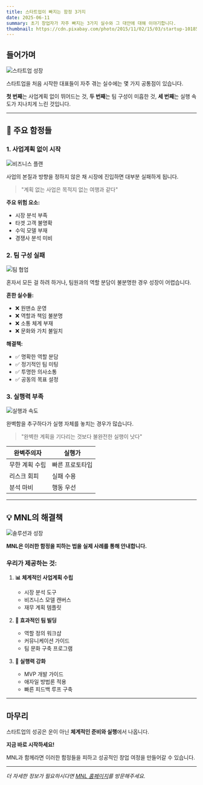 ```yaml
---
title: 스타트업이 빠지는 함정 3가지
date: 2025-06-11
summary: 초기 창업자가 자주 빠지는 3가지 실수와 그 대안에 대해 이야기합니다.
thumbnail: https://cdn.pixabay.com/photo/2015/11/02/15/03/startup-1018511_1280.png
---
```

## 들어가며

![스타트업 성장](https://cdn.pixabay.com/photo/2016/04/20/08/21/entrepreneur-1340649_1280.jpg)

스타트업을 처음 시작한 대표들이 자주 겪는 실수에는 몇 가지 공통점이 있습니다. 

**첫 번째**는 사업계획 없이 뛰어드는 것, **두 번째**는 팀 구성이 미흡한 것, **세 번째**는 실행 속도가 지나치게 느린 것입니다.

---

## 🚨 주요 함정들

### 1. 사업계획 없이 시작

![비즈니스 플랜](https://cdn.pixabay.com/photo/2020/03/07/17/01/laptop-4909837_1280.jpg)

사업의 본질과 방향을 정하지 않은 채 시장에 진입하면 대부분 실패하게 됩니다.

> "계획 없는 사업은 목적지 없는 여행과 같다"

**주요 위험 요소:**
- 시장 분석 부족
- 타겟 고객 불명확
- 수익 모델 부재
- 경쟁사 분석 미비

### 2. 팀 구성 실패

![팀 협업](https://cdn.pixabay.com/photo/2015/01/08/18/24/children-593313_1280.jpg)

혼자서 모든 걸 하려 하거나, 팀원과의 역할 분담이 불분명한 경우 성장이 어렵습니다.

**흔한 실수들:**
- ❌ 원맨쇼 운영
- ❌ 역할과 책임 불분명
- ❌ 소통 체계 부재
- ❌ 문화와 가치 불일치

**해결책:**
- ✅ 명확한 역할 분담
- ✅ 정기적인 팀 미팅
- ✅ 투명한 의사소통
- ✅ 공동의 목표 설정

### 3. 실행력 부족

![실행과 속도](https://cdn.pixabay.com/photo/2017/02/12/10/29/timer-2059317_1280.jpg)

완벽함을 추구하다가 실행 자체를 놓치는 경우가 많습니다.

> "완벽한 계획을 기다리는 것보다 불완전한 실행이 낫다"

| 완벽주의자 | 실행가 |
|------------|--------|
| 무한 계획 수립 | 빠른 프로토타입 |
| 리스크 회피 | 실패 수용 |
| 분석 마비 | 행동 우선 |

---

## 💡 MNL의 해결책

![솔루션과 성장](https://cdn.pixabay.com/photo/2020/07/08/04/12/work-5382501_1280.jpg)

**MNL은 이러한 함정을 피하는 법을 실제 사례를 통해 안내합니다.**

### 우리가 제공하는 것:

1. **📊 체계적인 사업계획 수립**
   - 시장 분석 도구
   - 비즈니스 모델 캔버스
   - 재무 계획 템플릿

2. **👥 효과적인 팀 빌딩**
   - 역할 정의 워크샵
   - 커뮤니케이션 가이드
   - 팀 문화 구축 프로그램

3. **🚀 실행력 강화**
   - MVP 개발 가이드
   - 애자일 방법론 적용
   - 빠른 피드백 루프 구축

---

## 마무리

스타트업의 성공은 운이 아닌 **체계적인 준비와 실행**에서 나옵니다. 

**지금 바로 시작하세요!** 

MNL과 함께라면 이러한 함정들을 피하고 성공적인 창업 여정을 만들어갈 수 있습니다.

---

*더 자세한 정보가 필요하시다면 [MNL 홈페이지](https://mnllab.github.io/mnlbiz)를 방문해주세요.*
